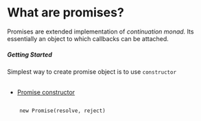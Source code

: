 <h1>What are promises?</h1>
<p>
    Promises are extended implementation of <i>continuation monad.</i>
    Its essentially an object to which callbacks can be attached.

</p>
<h5>
    Getting Started
</h5>
Simplest way to create promise object is to use <code>constructor</code>
<br/><br/>
<ul>
    <li>
        <a href="https://github.com/amangalvedhekar/fpjs/blob/master/promises/index.js">Promise constructor</a>
    </li>
</ul>
<code>
    new Promise(resolve, reject)
</code>